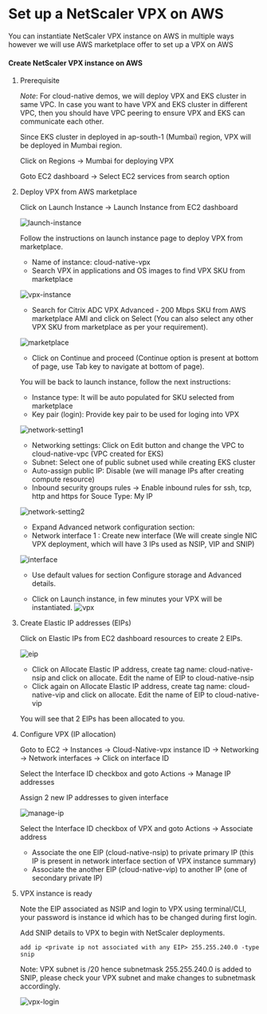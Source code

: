 # Set up a NetScaler VPX on AWS 

You can instantiate NetScaler VPX instance on AWS in multiple ways however we will use AWS marketplace offer to set up a VPX on AWS

#### Create NetScaler VPX instance on AWS

1. Prerequisite

	*Note*: For cloud-native demos, we will deploy VPX and EKS cluster in same VPC. In case you want to have VPX and EKS cluster in different VPC, then you should have VPC peering to ensure VPX and EKS can communicate each other.

	Since EKS cluster in deployed in ap-south-1 (Mumbai) region, VPX will be deployed in Mumbai region.

	Click on Regions -> Mumbai for deploying VPX

	Goto EC2 dashboard -> Select EC2 services from search option

2. Deploy VPX from AWS marketplace

	Click on Launch Instance -> Launch Instance from EC2 dashboard

	![launch-instance](images/launch-instance.png)

	Follow the instructions on launch instance page to deploy VPX from marketplace.

	* Name of instance: cloud-native-vpx
	* Search VPX in applications and OS images to find VPX SKU from marketplace

	![vpx-instance](images/vpx-instance.png)

	* Search for Citrix ADC VPX Advanced - 200 Mbps SKU from AWS marketplace AMI and click on Select
	(You can also select any other VPX SKU from marketplace as per your requirement).

	![marketplace](images/marketplace.png)

	* Click on Continue and proceed (Continue option is present at bottom of page, use Tab key to navigate at bottom of page).

	You will be back to launch instance, follow the next instructions:

	* Instance type: It will be auto populated for SKU selected from marketplace
	* Key pair (login): Provide key pair to be used for loging into VPX

	![network-setting1](images/network-setting1.png)

	* Networking settings: Click on Edit button and change the VPC to cloud-native-vpc (VPC created for EKS) 
	* Subnet: Select one of public subnet used while creating EKS cluster
	* Auto-assign public IP: Disable (we will manage IPs after creating compute resource)
	* Inbound security groups rules -> Enable inbound rules for ssh, tcp, http and https for Souce Type: My IP

	![network-setting2](images/network-setting2.png)

	* Expand Advanced network configuration section:
	* Network interface 1 : Create new interface (We will create single NIC VPX deployment, which will have 3 IPs used as NSIP, VIP and SNIP)

	![interface](images/interface.png)

	* Use default values for section Configure storage and Advanced details.

	* Click on Launch instance, in few minutes your VPX will be instantiated.
	![vpx](images/vpx.png)

3. 	Create Elastic IP addresses (EIPs)

	Click on Elastic IPs from EC2 dashboard resources to create 2 EIPs.

	![eip](images/eip.png)

	* Click on Allocate Elastic IP address, create tag name: cloud-native-nsip and click on allocate. Edit the name of EIP to cloud-native-nsip
	* Click again on Allocate Elastic IP address, create tag name: cloud-native-vip and click on allocate. Edit the name of EIP to cloud-native-vip

	You will see that 2 EIPs has been allocated to you.
	

4.	Configure VPX (IP allocation)

	Goto to EC2 -> Instances -> Cloud-Native-vpx instance ID -> Networking -> Network interfaces -> Click on interface ID

	Select the Interface ID checkbox and goto Actions -> Manage IP addresses

	Assign 2 new IP addresses to given interface

	![manage-ip](images/manage-ip.png)

	Select the Interface ID checkbox of VPX and goto Actions -> Associate address

	* Associate the one EIP (cloud-native-nsip) to private primary IP (this IP is present in network interface section of VPX instance summary)
	* Associate the another EIP (cloud-native-vip) to another IP (one of secondary private IP)

5. VPX instance is ready

	Note the EIP associated as NSIP and login to VPX using terminal/CLI, your password is instance id which has to be changed during first login.

	Add SNIP details to VPX to begin with NetScaler deployments.
	```
	add ip <private ip not associated with any EIP> 255.255.240.0 -type snip
	```
	Note: VPX subnet is /20 hence subnetmask 255.255.240.0 is added to SNIP, please check your VPX subnet and make changes to subnetmask accordingly.

	![vpx-login](images/vpx-login.png)












